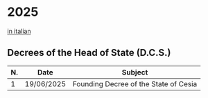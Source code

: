 # 2025
[in italian](list.it.md)
## Decrees of the Head of State (D.C.S.)
| N. | Date | Subject |
| --- | --- | --- |
| 1 | 19/06/2025 | Founding Decree of the State of Cesia |